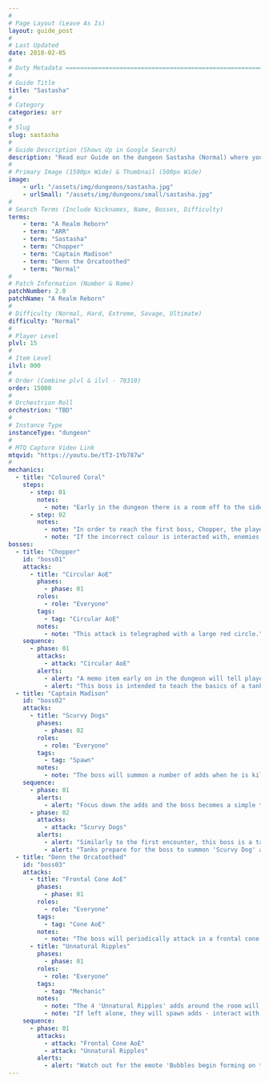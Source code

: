 ```yaml
---
#
# Page Layout (Leave As Is)
layout: guide_post
#
# Last Updated
date: 2018-02-05
#
# Duty Metadata ================================================================
#
# Guide Title
title: "Sastasha"
#
# Category
categories: arr
#
# Slug
slug: sastasha
#
# Guide Description (Shows Up in Google Search)
description: "Read our Guide on the dungeon Sastasha (Normal) where you'll face off against Chopper, Captain Madison, and Denn the Orcatoothed."
#
# Primary Image (1500px Wide) & Thumbnail (500px Wide)
image:
    - url: "/assets/img/dungeons/sastasha.jpg"
    - urlSmall: "/assets/img/dungeons/small/sastasha.jpg"
#
# Search Terms (Include Nicknames, Name, Bosses, Difficulty)
terms:
    - term: "A Realm Reborn"
    - term: "ARR"
    - term: "Sastasha"
    - term: "Chopper"
    - term: "Captain Madison"
    - term: "Denn the Orcatoothed"
    - term: "Normal"
#
# Patch Information (Number & Name)
patchNumber: 2.0
patchName: "A Realm Reborn"
#
# Difficulty (Normal, Hard, Extreme, Savage, Ultimate)
difficulty: "Normal"
#
# Player Level
plvl: 15
#
# Item Level
ilvl: 000
#
# Order (Combine plvl & ilvl - 70310)
order: 15000
#
# Orchestrion Roll
orchestrion: "TBD"
#
# Instance Type
instanceType: "dungeon"
#
# MTQ Capture Video Link
mtqvid: "https://youtu.be/tT3-1Yb787w"
#
mechanics:
  - title: "Coloured Coral"
    steps:
      - step: 01
        notes:
          - note: "Early in the dungeon there is a room off to the side with an item that can be interacted with - it contains a message with a colour on it."
      - step: 02
        notes:
          - note: "In order to reach the first boss, Chopper, the player must unlock the entrance by selecting the correct colour of coral."
          - note: "If the incorrect colour is interacted with, enemies may spawn."
bosses:
  - title: "Chopper"
    id: "boss01"
    attacks:
      - title: "Circular AoE"
        phases:
          - phase: 01
        roles:
          - role: "Everyone"
        tags:
          - tag: "Circular AoE"
        notes:
          - note: "This attack is telegraphed with a large red circle."
    sequence:
      - phase: 01
        attacks:
          - attack: "Circular AoE"
        alerts:
          - alert: "A memo item early on in the dungeon will tell players which colour of coral to interact with in order to enter this fight."
          - alert: "This boss is intended to teach the basics of a tank and spank - simply DPS him down."
  - title: "Captain Madison"
    id: "boss02"
    attacks:
      - title: "Scurvy Dogs"
        phases:
          - phase: 02
        roles:
          - role: "Everyone"
        tags:
          - tag: "Spawn"
        notes:
          - note: "The boss will summon a number of adds when he is killed - tanks prepare to pick them up so that DPS can AoE them down."
    sequence:
      - phase: 01
        alerts:
          - alert: "Focus down the adds and the boss becomes a simple tank and spank."
      - phase: 02
        attacks:
          - attack: "Scurvy Dogs"
        alerts:
          - alert: "Similarly to the first encounter, this boss is a tank and spank."
          - alert: "Tanks prepare for the boss to summon 'Scurvy Dog' adds at the end of the encounter."
  - title: "Denn the Orcatoothed"
    id: "boss03"
    attacks:
      - title: "Frontal Cone AoE"
        phases:
          - phase: 01
        roles:
          - role: "Everyone"
        tags:
          - tag: "Cone AoE"
        notes:
          - note: "The boss will periodically attack in a frontal cone - move out of the telegraph to avoid being hit."
      - title: "Unnatural Ripples"
        phases:
          - phase: 01
        roles:
          - role: "Everyone"
        tags:
          - tag: "Mechanic"
        notes:
          - note: "The 4 'Unnatural Ripples' adds around the room will periodically begin to bubble."
          - note: "If left alone, they will spawn adds - interact with them when they are bubbling to prevent the spawn."
    sequence:
      - phase: 01
        attacks:
          - attack: "Frontal Cone AoE"
          - attack: "Unnatural Ripples"
        alerts:
          - alert: "Watch out for the emote 'Bubbles begin forming on the water's surface' - it indicates that the grates around the room are about to spawn adds."
---
```


